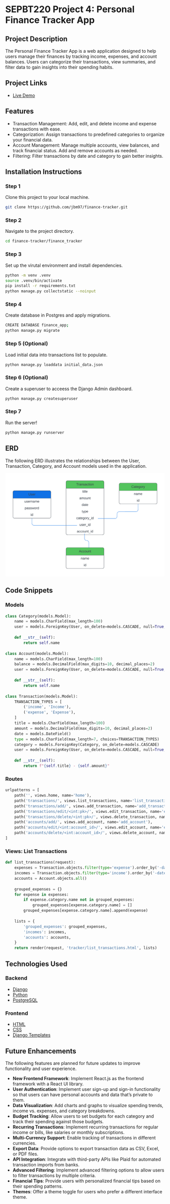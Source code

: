 # SEPBT220 Project 4: Personal Finance Tracker App

## Project Description
The Personal Finance Tracker App is a web application designed to help users manage their finances by tracking income, expenses, and account balances. Users can categorize their transactions, view summaries, and filter data to gain insights into their spending habits.

## Project Links
- [Live Demo](https://finance-tracker-ixa5.onrender.com/)

## Features
- Transaction Management: Add, edit, and delete income and expense transactions with ease.
- Categorization: Assign transactions to predefined categories to organize your financial data.
- Account Management: Manage multiple accounts, view balances, and track financial status. Add and remove accounts as needed.
- Filtering: Filter transactions by date and category to gain better insights.

## Installation Instructions

### Step 1

Clone this project to your local machine.

```bash
git clone https://github.com/jbm97/finance-tracker.git
```

### Step 2

Navigate to the project directory.

```bash
cd finance-tracker/finance_tracker
```

### Step 3

Set up the virutal environment and install dependencies.

```bash
python -m venv .venv
source .venv/bin/activate
pip install -r requirements.txt
python manage.py collectstatic --noinput
```

### Step 4

Create database in Postgres and apply migrations.

```bash
CREATE DATABASE finance_app;
python manage.py migrate
```

### Step 5 (Optional)

Load initial data into transactions list to populate.

```bash
python manage.py loaddata initial_data.json
```

### Step 6 (Optional)

Create a superuser to acceess the Django Admin dashboard.

```bash
python manage.py createsuperuser
```

### Step 7

Run the server!

```bash
python manage.py runserver
```

## ERD

The following ERD illustrates the relationships between the User, Transaction, Category, and Account models used in the application.

![ERD](readmeimages/erd.png)

## Code Snippets

### Models
```python
class Category(models.Model):
    name = models.CharField(max_length=100)
    user = models.ForeignKey(User, on_delete=models.CASCADE, null=True, blank=True)

    def __str__(self):
        return self.name

class Account(models.Model):
    name = models.CharField(max_length=100)
    balance = models.DecimalField(max_digits=10, decimal_places=2)
    user = models.ForeignKey(User, on_delete=models.CASCADE, null=True, blank=True)

    def __str__(self):
        return self.name

class Transaction(models.Model):
    TRANSACTION_TYPES = [
        ('income', 'Income'),
        ('expense', 'Expense'),
    ]
    title = models.CharField(max_length=100)
    amount = models.DecimalField(max_digits=10, decimal_places=2)
    date = models.DateField()
    type = models.CharField(max_length=7, choices=TRANSACTION_TYPES)
    category = models.ForeignKey(Category, on_delete=models.CASCADE)
    user = models.ForeignKey(User, on_delete=models.CASCADE, null=True, blank=True)

    def __str__(self):
        return f"{self.title} - {self.amount}"
```

### Routes
```python
urlpatterns = [
    path('', views.home, name='home'),
    path('transactions/', views.list_transactions, name='list_transactions'),
    path('transactions/add/', views.add_transaction, name='add_transaction'),
    path('transactions/edit/<int:pk>/', views.edit_transaction, name='edit_transaction'),
    path('transactions/delete/<int:pk>/', views.delete_transaction, name='delete_transaction'),
    path('accounts/add/', views.add_account, name='add_account'),
    path('accounts/edit/<int:account_id>/', views.edit_account, name='edit_account'),
    path('accounts/delete/<int:account_id>/', views.delete_account, name='delete_account'),
]
```

### Views: List Transactions
```python
def list_transactions(request):
    expenses = Transaction.objects.filter(type='expense').order_by('-date')
    incomes = Transaction.objects.filter(type='income').order_by('-date')
    accounts = Account.objects.all()

    grouped_expenses = {}
    for expense in expenses:
        if expense.category.name not in grouped_expenses:
            grouped_expenses[expense.category.name] = []
        grouped_expenses[expense.category.name].append(expense)

    lists = {
        'grouped_expenses': grouped_expenses,
        'incomes': incomes,
        'accounts': accounts,
    }
    return render(request, 'tracker/list_transactions.html', lists)
```

## Technologies Used

### Backend
- [Django](https://www.djangoproject.com/)
- [Python](https://www.python.org/)
- [PostgreSQL](https://www.postgresql.org/)

### Frontend
- [HTML](https://developer.mozilla.org/en-US/docs/Web/HTML)
- [CSS](https://developer.mozilla.org/en-US/docs/Web/CSS)
- [Django Templates](https://docs.djangoproject.com/en/stable/topics/templates/)

## Future Enhancements

The following features are planned for future updates to improve functionality and user experience.

- **New Frontend Framework**: Implement React.js as the frontend framework with a React UI library.
- **User Authentication**: Implement user sign-up and sign-in functionality so that users can have personal accounts and data that’s private to them.
- **Data Visualization**: Add charts and graphs to visualize spending trends, income vs. expenses, and category breakdowns.
- **Budget Tracking**: Allow users to set budgets for each category and track their spending against those budgets.
- **Recurring Transactions**: Implement recurring transactions for regular income or bills, like salaries or monthly subscriptions.
- **Multi-Currency Support**: Enable tracking of transactions in different currencies.
- **Export Data**: Provide options to export transaction data as CSV, Excel, or PDF files.
- **API Integration**: Integrate with third-party APIs like Plaid for automated transaction imports from banks.
- **Advanced Filtering**: Implement advanced filtering options to allow users to filter transactions by multiple criteria.
- **Financial Tips**: Provide users with personalized financial tips based on their spending patterns.
- **Themes**: Offer a theme toggle for users who prefer a different interface theme.


